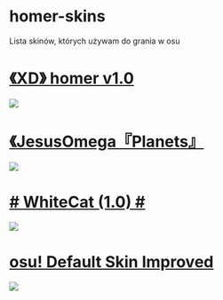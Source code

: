 # homer-skins
Lista skinów, których używam do grania w osu

# [《XD》 homer v1.0](https://drive.google.com/file/d/1i74iwPYFOnJTmgK-CAM9me69jLfT_dz6/view?usp=sharing) 
![](https://i.imgur.com/pHDRCJc.jpg)

# [《JesusOmega『Planets』](https://skins.osuck.net/index.php?newsid=1489) 
![](https://skins.osuck.net/uploads/posts/2020-07/thumbs/1594283441_4.jpg)

# [# WhiteCat (1.0) #](https://skins.osuck.net/index.php?newsid=1107) 
![](https://skins.osuck.net/uploads/posts/2019-12/1576848827_3.jpg)

# [osu! Default Skin Improved](https://skins.osuck.net/index.php?newsid=1286) 
![](https://skins.osuck.net/uploads/posts/2020-03/1583321376_screenshot8139.jpg)

